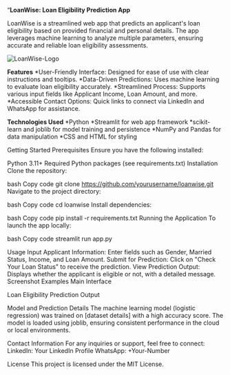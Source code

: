 “**LoanWise: Loan Eligibility Prediction App**

LoanWise is a streamlined web app that predicts an applicant's loan eligibility based on provided financial and personal details. The app leverages machine learning to analyze multiple parameters, ensuring accurate and reliable loan eligibility assessments.

![LoanWise-Logo](https://github.com/user-attachments/assets/89cdc472-6a10-4918-b972-c04cfc149e58)


**Features**
*User-Friendly Interface: Designed for ease of use with clear instructions and tooltips.
*Data-Driven Predictions: Uses machine learning to evaluate loan eligibility accurately.
*Streamlined Process: Supports various input fields like Applicant Income, Loan Amount, and more.
*Accessible Contact Options: Quick links to connect via LinkedIn and WhatsApp for assistance.


**Technologies Used**
*Python
*Streamlit for web app framework
*scikit-learn and joblib for model training and persistence
*NumPy and Pandas for data manipulation
*CSS and HTML for styling

Getting Started
Prerequisites
Ensure you have the following installed:

Python 3.11+
Required Python packages (see requirements.txt)
Installation
Clone the repository:

bash
Copy code
git clone https://github.com/yourusername/loanwise.git
Navigate to the project directory:

bash
Copy code
cd loanwise
Install dependencies:

bash
Copy code
pip install -r requirements.txt
Running the Application
To launch the app locally:

bash
Copy code
streamlit run app.py


Usage
Input Applicant Information:
Enter fields such as Gender, Married Status, Income, and Loan Amount.
Submit for Prediction:
Click on "Check Your Loan Status" to receive the prediction.
View Prediction Output:
Displays whether the applicant is eligible or not, with a detailed message.
Screenshot Examples
Main Interface


Loan Eligibility Prediction Output


Model and Prediction Details
The machine learning model (logistic regression) was trained on [dataset details] with a high accuracy score.
The model is loaded using joblib, ensuring consistent performance in the cloud or local environments.

Contact Information
For any inquiries or support, feel free to connect:
LinkedIn: Your LinkedIn Profile
WhatsApp: +Your-Number

License
This project is licensed under the MIT License.
